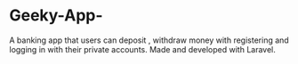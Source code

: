 # Geeky-App-
A banking app that users can deposit , withdraw money with registering and logging in with their private accounts. Made and developed with Laravel.
